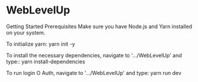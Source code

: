 # WebLevelUp

Getting Started
Prerequisites
Make sure you have Node.js and Yarn installed on your system.

To initialize yarn:
    yarn init -y

To install the necessary dependencies, navigate to '.../WebLevelUp' and type::
    yarn install-dependencies

To run login O Auth, navigate to '.../WebLevelUp' and type:
    yarn run dev